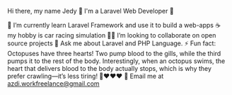 Hi there, my name Jedy 👋
I'm a Laravel Web Developer 🌆

🔭 I’m currently learn Laravel Framework and use it to build a web-apps
☕ my hobby is car racing simulation
🧑‍💻 I’m looking to collaborate on open source projects
💬 Ask me about Laravel and PHP Language.
⚡ Fun fact: Octopuses have three hearts! Two pump blood to the gills, while the third pumps it to the rest of the body. 
Interestingly, when an octopus swims, the heart that delivers blood to the body actually stops, which is why they prefer crawling—it’s less tiring! 🐙❤️❤️❤️ 🐰
Email me at azdi.workfreelance@gmail.com

